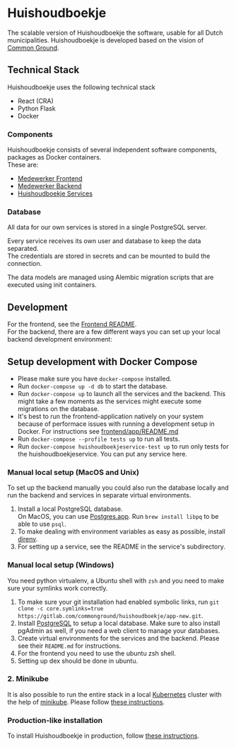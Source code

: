 # Huishoudboekje

The scalable version of Huishoudboekje the software, usable for all Dutch municipalities. Huishoudboekje is developed based on the vision
of [Common Ground](https://commonground.nl).

## Technical Stack

Huishoudboekje uses the following technical stack

- React (CRA)
- Python Flask
- Docker

### Components

Huishoudboekje consists of several independent software components, packages as Docker containers.\
These are:

- [Medewerker Frontend](frontend/)
- [Medewerker Backend](backend/)
- [Huishoudboekje Services](services/)

### Database

All data for our own services is stored in a single PostgreSQL server.

Every service receives its own user and database to keep the data separated. \
The credentials are stored in secrets and can be mounted to build the connection.

The data models are managed using Alembic migration scripts that are executed using init containers.

## Development

For the frontend, see the [Frontend README](./frontend/app/README.md). \
For the backend, there are a few different ways you can set up your local backend development environment:

## Setup development with Docker Compose

- Please make sure you have `docker-compose` installed.
- Run `docker-compose up -d db` to start the database.
- Run `docker-compose up` to launch all the services and the backend. This might take a few moments as the services might execute some migrations on the database.
- It's best to run the frontend-application natively on your system because of performace issues with running a development setup in Docker. For instructions
  see [frontend/app/README.md](./frontend/app/README.md)
- Run `docker-compose --profile tests up` to run all tests.
- Run `docker-compose huishoudboekjeservice-test up` to run only tests for the huishoudboekjeservice. You can put any service here.

### Manual local setup (MacOS and Unix)

To set up the backend manually you could also run the database locally and run the backend and services in separate virtual environments.

1. Install a local PostgreSQL database.  
   On MacOS, you can use [Postgres.app](https://postgresapp.com/). Run `brew install libpq` to be able to use `psql`.
1. To make dealing with environment variables as easy as possible, install [direnv](https://direnv.net/).
1. For setting up a service, see the README in the service's subdirectory.

### Manual local setup (Windows)

You need python virtualenv, a Ubuntu shell with `zsh` and you need to make sure your symlinks work correctly.

1. To make sure your git installation had enabled symbolic links, run `git clone -c core.symlinks=true https://gitlab.com/commonground/huishoudboekje/app-new.git`.
1. Install [PostgreSQL](https://www.postgresql.org/download/windows/) to setup a local database. Make sure to also install pgAdmin as well, if you need a web client to manage your
   databases.
1. Create virtual environments for the services and the backend. Please see their `README.md` for instructions.
1. For the frontend you need to use the ubuntu zsh shell.
1. Setting up dex should be done in ubuntu.

### 2. Minikube

It is also possible to run the entire stack in a local [Kubernetes](https://kubernetes.io/) cluster with the help of
[minikube](https://minikube.sigs.k8s.io/docs/). Please follow [these instructions](k8s/README.md).

### Production-like installation

To install Huishoudboekje in production, follow [these instructions](k8s/README.md).
